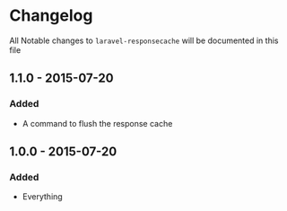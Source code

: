 # Changelog

All Notable changes to `laravel-responsecache` will be documented in this file

## 1.1.0 - 2015-07-20

### Added
- A command to flush the response cache


## 1.0.0 - 2015-07-20

### Added
- Everything
